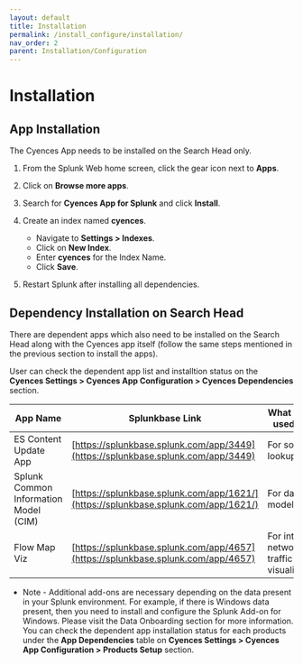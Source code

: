 ```yaml
---
layout: default
title: Installation
permalink: /install_configure/installation/
nav_order: 2
parent: Installation/Configuration
---
```


# Installation 

## App Installation

The Cyences App needs to be installed on the Search Head only.

1. From the Splunk Web home screen, click the gear icon next to **Apps**. 

2. Click on **Browse more apps**. 

3. Search for **Cyences App for Splunk** and click **Install**. 

4. Create an index named **cyences**. 
    * Navigate to **Settings > Indexes**. 
    * Click on **New Index**. 
    * Enter **cyences** for the Index Name. 
    * Click **Save**.

6. Restart Splunk after installing all dependencies. 

## Dependency Installation on Search Head

There are dependent apps which also need to be installed on the Search Head along with the Cyences app itself (follow the same steps mentioned in the previous section to install the apps).

User can check the dependent app list and installtion status on the **Cyences Settings > Cyences App Configuration > Cyences Dependencies** section.

| App Name | Splunkbase Link | What is this used for? |
|--------|--------|-------------|
| ES Content Update App | [https://splunkbase.splunk.com/app/3449](https://splunkbase.splunk.com/app/3449) | For some lookups
| Splunk Common Information Model (CIM) | [https://splunkbase.splunk.com/app/1621/](https://splunkbase.splunk.com/app/1621/) | For data models 
| Flow Map Viz | [https://splunkbase.splunk.com/app/4657](https://splunkbase.splunk.com/app/4657) | For internal network traffic visualization |

* Note - Additional add-ons are necessary depending on the data present in your Splunk environment. For example, if there is Windows data present, then you need to install and configure the Splunk Add-on for Windows. Please visit the Data Onboarding section for more information. You can check the dependent app installation status for each products under the **App Dependencies** table on **Cyences Settings > Cyences App Configuration > Products Setup** section.
